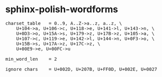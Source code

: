 # sphinx-polish-wordforms

<pre>
charset_table 	= 0..9, A..Z->a..z, a..z, \
	U+104->a, U+106->c, U+118->e, U+141->l, U+143->n, \
	U+0D3->o, U+15A->s, U+179->z, U+17B->z, U+105->a, \
	U+107->c, U+119->e, U+142->l, U+144->n, U+0F3->o, \
	U+15B->s, U+17A->z, U+17C->z, \
	U+00E9->e, U+00FC->u
	
min_word_len	= 2
	
ignore_chars	= U+002D, U+207B, U+FF0D, U+002E, U+0027
</pre>
